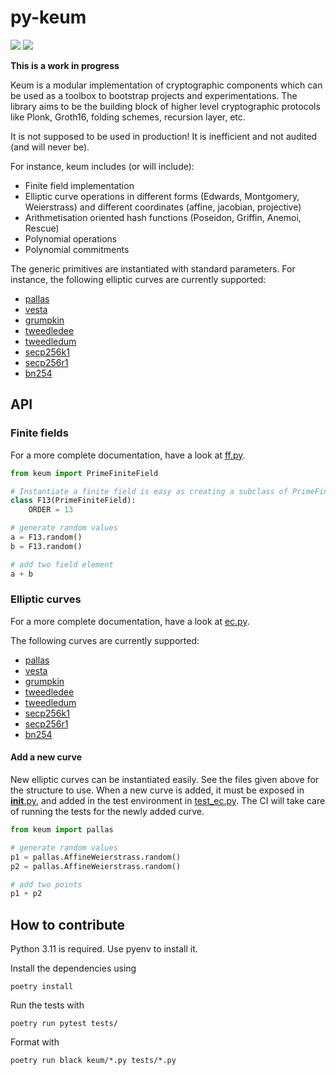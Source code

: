 # py-keum


[![](https://img.shields.io/pypi/v/keum.svg)](https://pypi.org/project/keum/)
[![](https://img.shields.io/pypi/pyversions/keum.svg)](https://pypi.org/project/keum/)

**This is a work in progress**

Keum is a modular implementation of cryptographic components which can be used
as a toolbox to bootstrap projects and experimentations. The library aims to be
the building block of higher level cryptographic protocols like Plonk, Groth16,
folding schemes, recursion layer, etc.

It is not supposed to be used in production!
It is inefficient and not audited (and will never be).

For instance, keum includes (or will include):
- Finite field implementation
- Elliptic curve operations in different forms (Edwards, Montgomery,
  Weierstrass) and different coordinates (affine, jacobian, projective)
- Arithmetisation oriented hash functions (Poseidon, Griffin, Anemoi, Rescue)
- Polynomial operations
- Polynomial commitments

The generic primitives are instantiated with standard parameters. For instance, the following elliptic curves are currently supported:
- [pallas](./keum/pallas.py)
- [vesta](./keum/vesta.py)
- [grumpkin](./keum/grumpkin.py)
- [tweedledee](./keum/tweedledee.py)
- [tweedledum](./keum/tweedledum.py)
- [secp256k1](./keum/secp256k1.py)
- [secp256r1](./keum/secp256r1.py)
- [bn254](./keum/bn254.py)

## API

### Finite fields

For a more complete documentation, have a look at [ff.py](./keum/ff.py).

```python
from keum import PrimeFiniteField

# Instantiate a finite field is easy as creating a subclass of PrimeFiniteField and define the class attribute ORDER to the actual order of the prime finite field
class F13(PrimeFiniteField):
    ORDER = 13

# generate random values
a = F13.random()
b = F13.random()

# add two field element
a + b
```

### Elliptic curves

For a more complete documentation, have a look at [ec.py](./keum/ec.py).

The following curves are currently supported:
- [pallas](./keum/pallas.py)
- [vesta](./keum/vesta.py)
- [grumpkin](./keum/grumpkin.py)
- [tweedledee](./keum/tweedledee.py)
- [tweedledum](./keum/tweedledum.py)
- [secp256k1](./keum/secp256k1.py)
- [secp256r1](./keum/secp256r1.py)
- [bn254](./keum/bn254.py)

#### Add a new curve

New elliptic curves can be instantiated easily. See the files given above for
the structure to use. When a new curve is added, it must be exposed in
[__init__.py](./keum/__init__.py), and added in the test environment in
[test_ec.py](tests/test_ec.py). The CI will take care of running the tests for
the newly added curve.


```python
from keum import pallas

# generate random values
p1 = pallas.AffineWeierstrass.random()
p2 = pallas.AffineWeierstrass.random()

# add two points
p1 + p2
```


## How to contribute

Python 3.11 is required. Use pyenv to install it.

Install the dependencies using
```
poetry install
```

Run the tests with

```
poetry run pytest tests/
```

Format with

```
poetry run black keum/*.py tests/*.py
```
